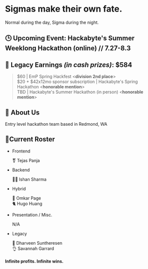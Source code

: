 # Sigmas make their own fate.

Normal during the day, Sigma during the night. 
## 🕒 Upcoming Event: Hackabyte's Summer Weeklong Hackathon (online) // 7.27-8.3

## 💸 Legacy Earnings ***(in cash prizes)***: $584
> $60 | EmP Spring Hackfest <**division 2nd place**>  
> $20 + $42x12mo sponsor subscription | Hackabyte's Spring Hackathon <**honorable mention**>  
> TBD | Hackabyte's Summer Hackathon (in person) <**honorable mention**>  


## 🗿 About Us
Entry level hackathon team based in Redmond, WA  






## 🤫Current Roster


- Frontend

    ⚧️ Tejas Panja

- Backend

    🧏‍♂️ Ishan Sharma

- Hybrid

    🐐 Omkar Page  
    🐈 Hugo Huang

- Presentation / Misc.  
    
    N/A

- Legacy  

    🙊 Dharveen Suntheresen  
    👌 Savannah Garrard


#### Infinite profits. Infinite wins.

